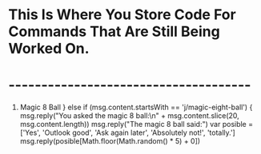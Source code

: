 # This Is Where You Store Code For Commands That Are Still Being Worked On.
# -------------------------------------
1. Magic 8 Ball
  }
 else if (msg.content.startsWith == 'j/magic-eight-ball') {
    msg.reply("You asked the magic 8 ball:\n" + msg.content.slice(20, msg.content.length))
    msg.reply("The magic 8 ball said:")
    var posible = ['Yes', 'Outlook good', 'Ask again later', 'Absolutely not!', 'totally.']
    msg.reply(posible[Math.floor(Math.random() * 5) + 0])
